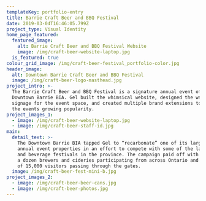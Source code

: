 ```yaml
---
templateKey: portfolio-entry
title: Barrie Craft Beer and BBQ Festival
date: 2019-03-04T16:46:05.799Z
project_type: Visual Identity
home_page_featured:
  featured_image:
    alt: Barrie Craft Beer and BBQ Festival Website
    image: /img/craft-beer-website-laptop.jpg
  is_featured: true
colour_grid_image: /img/craft-beer-festival_portfolio-color.jpg
header_image:
  alt: Downtown Barrie Craft Beer and BBQ Festival
  image: /img/craft-beer-logo-masthead.jpg
project_intro: >-
  The Barrie Craft Beer and BBQ Festival is a signature annual event of the
  Downtown Barrie BIA. Gel built the whimsical website, designed the wayfinding
  signage for the event space, and created multiple brand extensions to leverage
  the events growing popularity.
project_images_1:
  - image: /img/craft-beer-website-laptop.jpg
  - image: /img/craft-beer-staff-id.jpg
main:
  detail_text: >-
    The Downtown Barrie BIA tapped Gel to “recarbonate” one of its largest
    annual event properties in an effort to compete with some of the larger food
    and beverage festivals in the province. The campaign paid off with more than
    a dozen brewers and cideries participating from across Ontario and in excess
    of 15,000 visitors passing through the gates.
  image: /img/craft-beer-fest-mini-b.jpg
project_images_2:
  - image: /img/craft-beer-beer-cans.jpg
  - image: /img/craft-beer-photos.jpg
---
```


